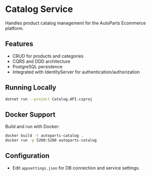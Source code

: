 # Catalog Service

Handles product catalog management for the AutoParts Ecommerce platform.

## Features
- CRUD for products and categories
- CQRS and DDD architecture
- PostgreSQL persistence
- Integrated with IdentityServer for authentication/authorization

## Running Locally
```sh
dotnet run --project Catalog.API.csproj
```

## Docker Support
Build and run with Docker:
```sh
docker build -t autoparts-catalog .
docker run -p 5200:5200 autoparts-catalog
```

## Configuration
- Edit `appsettings.json` for DB connection and service settings.
